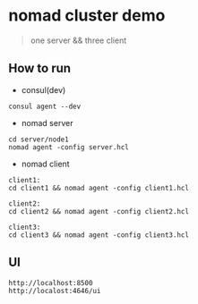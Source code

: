 # nomad cluster demo

> one server && three client

## How to run

* consul(dev)

```code
consul agent --dev
```

* nomad server

```code
cd server/node1
nomad agent -config server.hcl

```

* nomad client

```code
client1:
cd client1 && nomad agent -config client1.hcl

client2:
cd client2 && nomad agent -config client2.hcl

client3:
cd client3 && nomad agent -config client3.hcl
```

## UI

```code
http://localhost:8500
http://localost:4646/ui
```